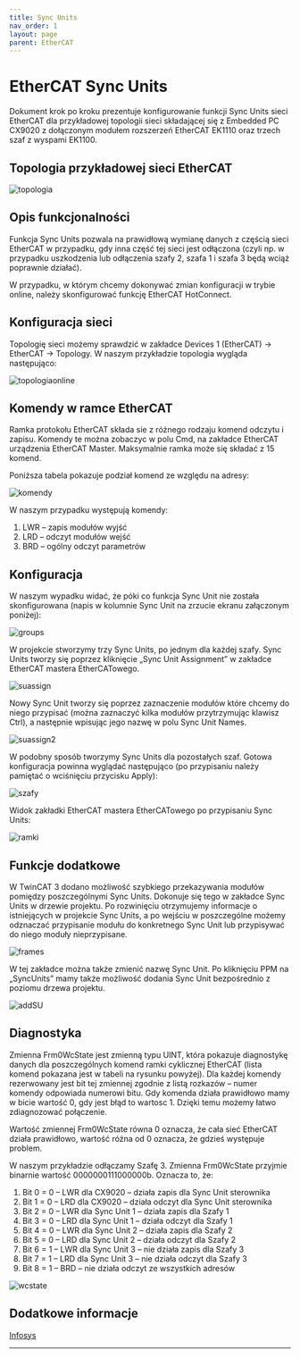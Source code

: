 ```yaml
---
title: Sync Units
nav_order: 1
layout: page
parent: EtherCAT
---
```


# EtherCAT Sync Units
Dokument  krok  po  kroku  prezentuje  konfigurowanie  funkcji  Sync  Units  sieci  EtherCAT dla przykładowej topologii sieci składającej się z Embedded PC CX9020 z dołączonym modułem rozszerzeń EtherCAT EK1110 oraz trzech szaf z wyspami EK1100.

## Topologia przykładowej sieci EtherCAT

![topologia](topologia.png "topologia")

## Opis funkcjonalności

Funkcja Sync Units pozwala na prawidłową wymianę danych z częścią sieci EtherCAT w przypadku, gdy inna część tej sieci jest odłączona (czyli np. w przypadku uszkodzenia lub odłączenia szafy 2, szafa 1 i szafa 3 będą wciąż poprawnie działać).

W  przypadku,  w  którym  chcemy  dokonywać  zmian  konfiguracji  w  trybie  online,  należy skonfigurować funkcję EtherCAT HotConnect.

## Konfiguracja sieci

Topologię sieci możemy sprawdzić w zakładce Devices 1 (EtherCAT) -> EtherCAT -> Topology. W naszym przykładzie topologia wygląda następująco:

![topologiaonline](topologiaonline.png "topologiaonline")

## Komendy w ramce EtherCAT

Ramka protokołu EtherCAT składa sie z różnego rodzaju komend odczytu i zapisu. Komendy te można zobaczyc w polu Cmd, na zakładce EtherCAT urządzenia EtherCAT Master. Maksymalnie ramka może się składać z 15 komend.

Poniższa tabela pokazuje podział komend ze względu na adresy:

![komendy](komendy.png "komendy")

W naszym przypadku występują komendy:
1.   LWR – zapis modułów wyjść
2.   LRD – odczyt modułów wejść
3.   BRD – ogólny odczyt parametrów

## Konfiguracja 

W  naszym  wypadku  widać,  że  póki  co  funkcja  Sync  Unit  nie  została  skonfigurowana  (napis <default> w kolumnie Sync Unit na zrzucie ekranu załączonym poniżej):

![groups](groups.png "groups")

W projekcie stworzymy trzy Sync Units, po jednym dla każdej szafy. Sync Units tworzy się poprzez kliknięcie „Sync Unit Assignment” w zakładce EtherCAT mastera EtherCATowego.

![suassign](suassign.png "suassign")

Nowy Sync Unit tworzy się poprzez zaznaczenie modułów które chcemy do niego przypisać (można zaznaczyć kilka modułów przytrzymując klawisz Ctrl), a następnie wpisując jego nazwę w polu Sync Unit Names.

![suassign2](suassign2.png "suassign2")

W podobny sposób tworzymy Sync Units dla pozostałych szaf. Gotowa konfiguracja powinna wyglądać    następująco    (po    przypisaniu    należy    pamiętać    o    wciśnięciu    przycisku    Apply): 

![szafy](szafy.png "szafy")

Widok zakładki EtherCAT mastera EtherCATowego po przypisaniu Sync Units:

![ramki](ramki.png "ramki")

## Funkcje dodatkowe

W TwinCAT 3 dodano możliwość szybkiego przekazywania modułów pomiędzy poszczególnymi Sync Units. Dokonuje się tego w zakładce Sync Units w drzewie projektu. Po rozwinięciu otrzymujemy informacje o istniejących w projekcie Sync Units, a po wejściu w poszczególne możemy odznaczać przypisanie modułu do konkretnego Sync Unit lub przypisywać do niego moduły nieprzypisane.

![frames](frames.png "frames")

W tej zakładce można także zmienić nazwę Sync Unit. Po kliknięciu PPM na „SyncUnits” mamy także możliwość dodania Sync Unit bezpośrednio z poziomu drzewa projektu.

![addSU](addSU.png "addSU")

## Diagnostyka

Zmienna  Frm0WcState jest  zmienną  typu  UINT,  która  pokazuje  diagnostykę  danych  dla poszczególnych komend ramki cyklicznej EtherCAT (lista komend pokazana jest w tabeli na rysunku powyżej). Dla każdej komendy rezerwowany jest bit tej zmiennej zgodnie z listą rozkazów – numer komendy odpowiada numerowi bitu. Gdy komenda działa prawidłowo mamy w bicie wartość 0, gdy jest błąd to wartosc 1. Dzięki temu możemy łatwo zdiagnozować połączenie.

Wartość  zmiennej  Frm0WcState  równa  0  oznacza,  że  cała  sieć  EtherCAT  działa  prawidłowo, wartość różna od 0 oznacza, że gdzieś występuje problem.

W  naszym  przykładzie  odłączamy  Szafę   3.  Zmienna  Frm0WcState  przyjmie  binarnie  wartość 0000000111000000b. Oznacza to, że:

1.   Bit 0 = 0 – LWR dla CX9020 – działa zapis dla Sync Unit sterownika
2.   Bit 1 = 0 – LRD dla CX9020 – działa odczyt dla Sync Unit sterownika
3.   Bit 2 = 0 – LWR dla Sync Unit 1 – działa zapis dla Szafy 1
4.   Bit 3 = 0 – LRD dla Sync Unit 1 – działa odczyt dla Szafy 1
5.   Bit 4 = 0 – LWR dla Sync Unit 2 – działa zapis dla Szafy 2
6.   Bit 5 = 0 – LRD dla Sync Unit 2 – działa odczyt dla Szafy 2
7.   Bit 6 = 1 – LWR dla Sync Unit 3 – nie działa zapis dla Szafy 3
8.   Bit 7 = 1 – LRD dla Sync Unit 3 – nie działa odczyt dla Szafy 3
9.   Bit 8 = 1 – BRD – nie działa odczyt ze wszystkich adresów

![wcstate](wcstate.png "wcstate")

## Dodatkowe informacje

[Infosys](https://infosys.beckhoff.com/english.php?content=../content/1033/tc3_io_intro/1468206859.html)







---